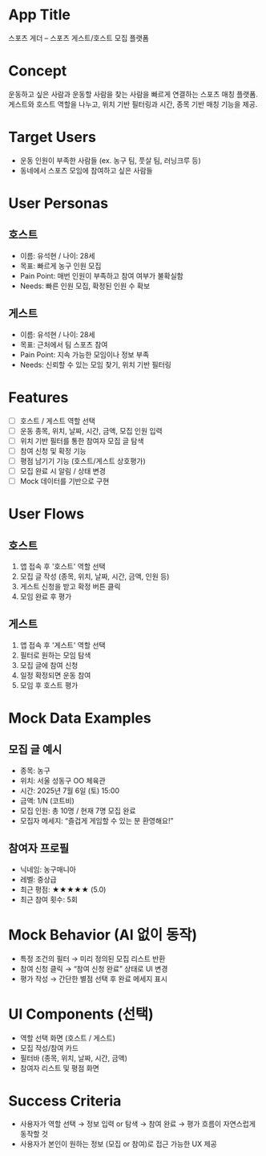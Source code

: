 # App Title
스포츠 게더 – 스포츠 게스트/호스트 모집 플랫폼

# Concept
운동하고 싶은 사람과 운동할 사람을 찾는 사람을 빠르게 연결하는 스포츠 매칭 플랫폼.  
게스트와 호스트 역할을 나누고, 위치 기반 필터링과 시간, 종목 기반 매칭 기능을 제공.

# Target Users
- 운동 인원이 부족한 사람들 (ex. 농구 팀, 풋살 팀, 러닝크루 등)
- 동네에서 스포츠 모임에 참여하고 싶은 사람들

# User Personas
## 호스트
- 이름: 유석현 / 나이: 28세
- 목표: 빠르게 농구 인원 모집
- Pain Point: 매번 인원이 부족하고 참여 여부가 불확실함
- Needs: 빠른 인원 모집, 확정된 인원 수 확보

## 게스트
- 이름: 유석현 / 나이: 28세
- 목표: 근처에서 팀 스포츠 참여
- Pain Point: 지속 가능한 모임이나 정보 부족
- Needs: 신뢰할 수 있는 모임 찾기, 위치 기반 필터링

# Features
- [ ] 호스트 / 게스트 역할 선택
- [ ] 운동 종목, 위치, 날짜, 시간, 금액, 모집 인원 입력
- [ ] 위치 기반 필터를 통한 참여자 모집 글 탐색
- [ ] 참여 신청 및 확정 기능
- [ ] 평점 남기기 기능 (호스트/게스트 상호평가)
- [ ] 모집 완료 시 알림 / 상태 변경
- [ ] Mock 데이터를 기반으로 구현

# User Flows
## 호스트
1. 앱 접속 후 '호스트' 역할 선택
2. 모집 글 작성 (종목, 위치, 날짜, 시간, 금액, 인원 등)
3. 게스트 신청을 받고 확정 버튼 클릭
4. 모임 완료 후 평가

## 게스트
1. 앱 접속 후 '게스트' 역할 선택
2. 필터로 원하는 모임 탐색
3. 모집 글에 참여 신청
4. 일정 확정되면 운동 참여
5. 모임 후 호스트 평가

# Mock Data Examples
## 모집 글 예시
- 종목: 농구
- 위치: 서울 성동구 OO 체육관
- 시간: 2025년 7월 6일 (토) 15:00
- 금액: 1/N (코트비)
- 모집 인원: 총 10명 / 현재 7명 모집 완료
- 모집자 메세지: “즐겁게 게임할 수 있는 분 환영해요!”

## 참여자 프로필
- 닉네임: 농구매니아
- 레벨: 중상급
- 최근 평점: ★★★★★ (5.0)
- 최근 참여 횟수: 5회

# Mock Behavior (AI 없이 동작)
- 특정 조건의 필터 → 미리 정의된 모집 리스트 반환
- 참여 신청 클릭 → “참여 신청 완료” 상태로 UI 변경
- 평가 작성 → 간단한 별점 선택 후 완료 메세지 표시

# UI Components (선택)
- 역할 선택 화면 (호스트 / 게스트)
- 모집 작성/참여 카드
- 필터바 (종목, 위치, 날짜, 시간, 금액)
- 참여자 리스트 및 평점 화면

# Success Criteria
- 사용자가 역할 선택 → 정보 입력 or 탐색 → 참여 완료 → 평가 흐름이 자연스럽게 동작할 것
- 사용자가 본인이 원하는 정보 (모집 or 참여)로 접근 가능한 UX 제공